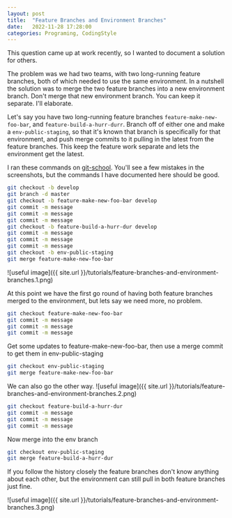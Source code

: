 ```yaml
---
layout: post
title:  "Feature Branches and Environment Branches"
date:   2022-11-28 17:28:00
categories: Programing, CodingStyle
---
```


This question came up at work recently, so I wanted to document a solution for others.

The problem was we had two teams, with two long-running feature branches, both of which needed to use the same environment. In a nutshell the solution was to merge the two feature branches into a new environment branch.  Don't merge that new environment branch. You can keep it separate. I'll elaborate.

Let's say you have two long-running feature branches `feature-make-new-foo-bar`, and `feature-build-a-hurr-durr`. Branch off of either one and make a `env-public-staging`, so that it's known that branch is specifically for that environment, and push merge commits to it pulling in the latest from the feature branches.  This keep the feature work separate and lets the environment get the latest. 

I ran these commands on [git-school](https://git-school.github.io/visualizing-git/#free).  You'll see a few mistakes in the screenshots, but the commands I have documented here should be good.

```bash
git checkout -b develop
git branch -d master
git checkout -b feature-make-new-foo-bar develop
git commit -m message
git commit -m message
git commit -m message
git checkout -b feature-build-a-hurr-dur develop
git commit -m message
git commit -m message
git commit -m message
git checkout -b env-public-staging
git merge feature-make-new-foo-bar
```

![useful image]({{ site.url }}/tutorials/feature-branches-and-environment-branches.1.png)

At this point we have the first go round of having both feature branches merged to the environment, but lets say we need more, no problem.

```bash
git checkout feature-make-new-foo-bar
git commit -m message
git commit -m message
git commit -m message
```
Get some updates to feature-make-new-foo-bar, then use a merge commit to get them in env-public-staging
```bash
git checkout env-public-staging
git merge feature-make-new-foo-bar
```
We can also go the other way.
![useful image]({{ site.url }}/tutorials/feature-branches-and-environment-branches.2.png)
```bash
git checkout feature-build-a-hurr-dur
git commit -m message
git commit -m message
git commit -m message
```
Now merge into the env branch
```bash
git checkout env-public-staging
git merge feature-build-a-hurr-dur
```

If you follow the history closely the feature branches don't know anything about each other, but the environment can still pull in both feature branches just fine.

![useful image]({{ site.url }}/tutorials/feature-branches-and-environment-branches.3.png)